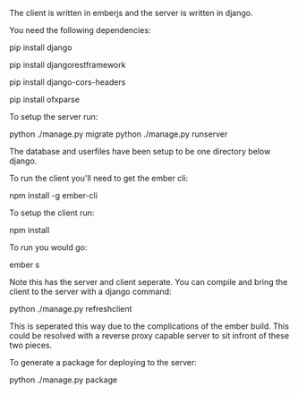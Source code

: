 The client is written in emberjs and the server is written in django.

You need the following dependencies:

pip install django

pip install djangorestframework

pip install django-cors-headers

pip install ofxparse


To setup the server run:

python ./manage.py migrate
python ./manage.py runserver

The database and userfiles have been setup to be one directory below django.


To run the client you'll need to get the ember cli:

npm install -g ember-cli

To setup the client run:

npm install

To run you would go:

ember s


Note this has the server and client seperate.  You can compile and bring the client to the server with a django command:

python ./manage.py refreshclient

This is seperated this way due to the complications of the ember build.  This could be resolved with a reverse proxy capable server to sit infront of these two pieces.

To generate a package for deploying to the server:

python ./manage.py package

